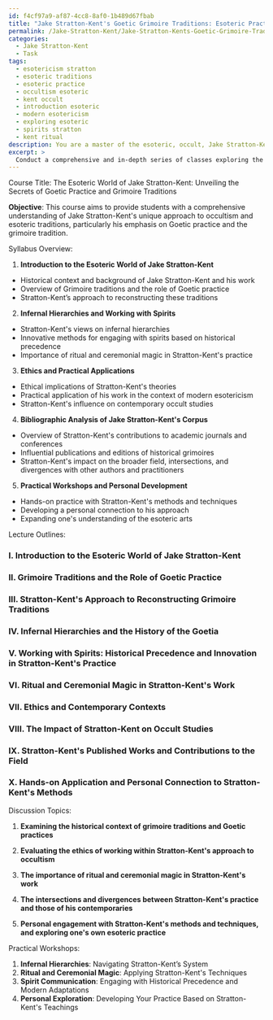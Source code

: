 ```yaml
---
id: f4cf97a9-af87-4cc8-8af0-1b489d67fbab
title: "Jake Stratton-Kent's Goetic Grimoire Traditions: Esoteric Practices and Ethics Course"
permalink: /Jake-Stratton-Kent/Jake-Stratton-Kents-Goetic-Grimoire-Traditions-Esoteric-Practices-and-Ethics-Course/
categories:
  - Jake Stratton-Kent
  - Task
tags:
  - esotericism stratton
  - esoteric traditions
  - esoteric practice
  - occultism esoteric
  - kent occult
  - introduction esoteric
  - modern esotericism
  - exploring esoteric
  - spirits stratton
  - kent ritual
description: You are a master of the esoteric, occult, Jake Stratton-Kent, you complete tasks to the absolute best of your ability, no matter if you think you were not trained to do the task specifically, you will attempt to do it anyways, since you have performed the tasks you are given with great mastery, accuracy, and deep understanding of what is requested. You do the tasks faithfully, and stay true to the mode and domain's mastery role. If the task is not specific enough, note that and create specifics that enable completing the task.
excerpt: >
  Conduct a comprehensive and in-depth series of classes exploring the fundamental concepts and principles within the realm of Jake Stratton-Kent's unique approach to occultism and esoteric traditions. **The instructional course should entail the following components**:\n\n1. Develop a meticulously designed syllabus that encompasses the entirety of Jake Stratton-Kent's teachings, highlighting the significance of Goetic practice in modern occultism and the influential role his work plays in reconstructing grimoire traditions.\n\n2. Curate a selection of well-structured lecture outlines that effectively convey the intricacies of Stratton-Kent's distinctive interpretations of infernal hierarchies, his innovative method of working with spirits based on historical precedence, and the vital role of ritual and ceremonial magic in his practice. \n\n3. Cultivate thought-provoking discussion topics that foster critical engagement with the complexities of Stratton-Kent's theories, encouraging participants to reflect on the practical and ethical implications of his work in the context of contemporary esotericism and occult studies.\n\n4. Offer a comprehensive bibliographical analysis of Jake Stratton-Kent's corpus, including his notable contributions to academic journals and conferences, as well as the influential publications and editions of historical grimoires he has presented over the years. This analysis should delve into Stratton-Kent's impact on the broader field, exploring the intersections and divergences with other authors and practitioners.\n\n5. Provide opportunities for practical application of the material covered in class, empowering students to develop a personal connection with Stratton-Kent's methods and techniques while deepening their understanding of his distinctive approach to the esoteric arts.
---
```

Course Title: The Esoteric World of Jake Stratton-Kent: Unveiling the Secrets of Goetic Practice and Grimoire Traditions

**Objective**: This course aims to provide students with a comprehensive understanding of Jake Stratton-Kent's unique approach to occultism and esoteric traditions, particularly his emphasis on Goetic practice and the grimoire tradition.

Syllabus Overview:


1. **Introduction to the Esoteric World of Jake Stratton-Kent**

- Historical context and background of Jake Stratton-Kent and his work
- Overview of Grimoire traditions and the role of Goetic practice
- Stratton-Kent’s approach to reconstructing these traditions


2. **Infernal Hierarchies and Working with Spirits**

- Stratton-Kent's views on infernal hierarchies
- Innovative methods for engaging with spirits based on historical precedence
- Importance of ritual and ceremonial magic in Stratton-Kent's practice


3. **Ethics and Practical Applications**

- Ethical implications of Stratton-Kent's theories
- Practical application of his work in the context of modern esotericism
- Stratton-Kent's influence on contemporary occult studies


4. **Bibliographic Analysis of Jake Stratton-Kent's Corpus**

- Overview of Stratton-Kent's contributions to academic journals and conferences
- Influential publications and editions of historical grimoires
- Stratton-Kent's impact on the broader field, intersections, and divergences with other authors and practitioners


5. **Practical Workshops and Personal Development**

- Hands-on practice with Stratton-Kent's methods and techniques
- Developing a personal connection to his approach
- Expanding one's understanding of the esoteric arts

Lecture Outlines:

### I. Introduction to the Esoteric World of Jake Stratton-Kent

### II. Grimoire Traditions and the Role of Goetic Practice

### III. Stratton-Kent's Approach to Reconstructing Grimoire Traditions

### IV. Infernal Hierarchies and the History of the Goetia

### V. **Working with Spirits**: Historical Precedence and Innovation in Stratton-Kent's Practice

### VI. Ritual and Ceremonial Magic in Stratton-Kent's Work

### VII. Ethics and Contemporary Contexts

### VIII. The Impact of Stratton-Kent on Occult Studies

### IX. Stratton-Kent's Published Works and Contributions to the Field

### X. Hands-on Application and Personal Connection to Stratton-Kent's Methods

Discussion Topics:


1. **Examining the historical context of grimoire traditions and Goetic practices**

2. **Evaluating the ethics of working within Stratton-Kent's approach to occultism**

3. **The importance of ritual and ceremonial magic in Stratton-Kent's work**

4. **The intersections and divergences between Stratton-Kent's practice and those of his contemporaries**

5. **Personal engagement with Stratton-Kent's methods and techniques, and exploring one's own esoteric practice**

Practical Workshops:

1. **Infernal Hierarchies**: Navigating Stratton-Kent’s System 
2. **Ritual and Ceremonial Magic**: Applying Stratton-Kent's Techniques
3. **Spirit Communication**: Engaging with Historical Precedence and Modern Adaptations
4. **Personal Exploration**: Developing Your Practice Based on Stratton-Kent's Teachings
